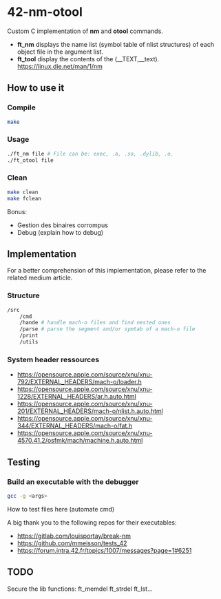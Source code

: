 # 42-nm-otool

Custom C implementation of **nm** and **otool** commands.
- **ft_nm** displays the name list (symbol table of nlist structures) of each object file in the argument list.
- **ft_tool** display the contents of the (\__TEXT,__text).
https://linux.die.net/man/1/nm

## How to use it

### Compile
``` bash
make
```

### Usage

``` bash
./ft_nm file # File can be: exec, .a, .so, .dylib, .o.
./ft_otool file
```

### Clean
``` bash
make clean
make fclean
```

Bonus:
- Gestion des binaires corrompus
- Debug (explain how to debug)


## Implementation
For a better comprehension of this implementation, please refer to the related medium article.

### Structure
``` bash
/src
    /cmd
    /hande # handle mach-o files and find nested ones
    /parse # parse the segment and/or symtab of a mach-o file
    /print
    /utils
```

### System header ressources
- https://opensource.apple.com/source/xnu/xnu-792/EXTERNAL_HEADERS/mach-o/loader.h
- https://opensource.apple.com/source/xnu/xnu-1228/EXTERNAL_HEADERS/ar.h.auto.html
- https://opensource.apple.com/source/xnu/xnu-201/EXTERNAL_HEADERS/mach-o/nlist.h.auto.html
- https://opensource.apple.com/source/xnu/xnu-344/EXTERNAL_HEADERS/mach-o/fat.h
- https://opensource.apple.com/source/xnu/xnu-4570.41.2/osfmk/mach/machine.h.auto.html

## Testing

### Build an executable with the debugger

``` bash
gcc -g <args>
```

How to test files here (automate cmd)

A big thank you to the following repos for their executables:
- https://gitlab.com/louisportay/break-nm
- https://github.com/mmeisson/tests_42
- https://forum.intra.42.fr/topics/1007/messages?page=1#6251

## TODO
Secure the lib functions: ft_memdel ft_strdel ft_lst...
